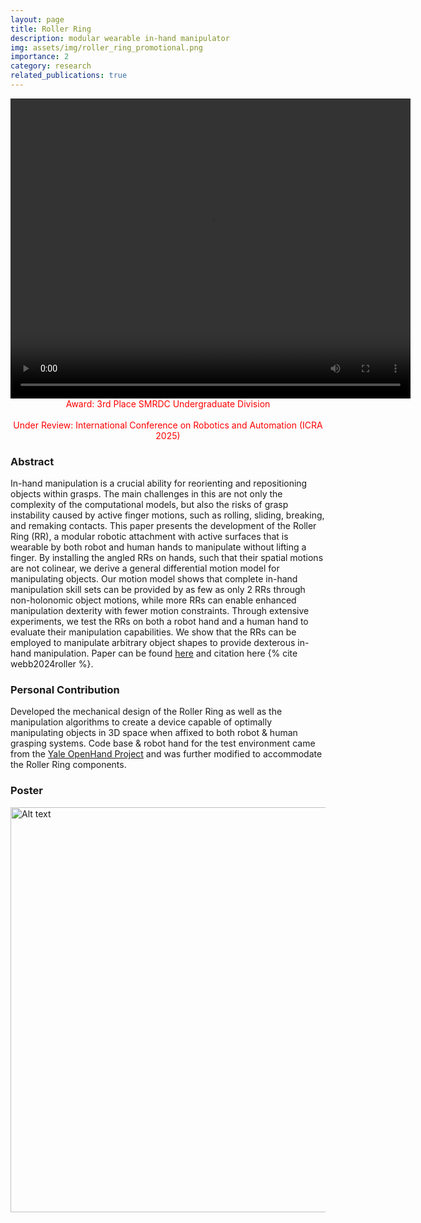 ```yaml
---
layout: page
title: Roller Ring
description: modular wearable in-hand manipulator
img: assets/img/roller_ring_promotional.png
importance: 2
category: research
related_publications: true
---
```


<div style="text-align: center;">
  <video width="640" height="480" controls>
    <source src="/assets/video/roller_ring_video.mp4" type="video/mp4">
  </video>
</div>

<div style="text-align: center;">
  <span style="color: red; font-weight: normal;">Award: 3rd Place SMRDC Undergraduate Division</span>
</div> <br>
<div style="text-align: center;">
  <span style="color: red; font-weight: normal;">Under Review: International Conference on Robotics and Automation (ICRA 2025)</span>
</div>

### Abstract

In-hand manipulation is a crucial ability for reorienting and repositioning objects within grasps. The main challenges in this are not only the complexity of the computational models, but also the risks of grasp instability caused by active finger motions, such as rolling, sliding, breaking, and remaking contacts. This paper presents the development of the Roller Ring (RR), a modular robotic attachment with active surfaces that is wearable by both robot and human hands to manipulate without lifting a finger. By installing the angled RRs on hands, such that their spatial motions are not colinear, we derive a general differential motion model for manipulating objects. Our motion model shows that complete in-hand manipulation skill sets can be provided by as few as only 2 RRs through non-holonomic object motions, while more RRs can enable enhanced manipulation dexterity with fewer motion constraints. Through extensive experiments, we test the RRs on both a robot hand and a human hand to evaluate their manipulation capabilities. We show that the RRs can be employed to manipulate arbitrary object shapes to provide dexterous in-hand manipulation. Paper can be found [here](https://arxiv.org/abs/2403.13132) and citation here {% cite webb2024roller %}.

### Personal Contribution

Developed the mechanical design of the Roller Ring as well as the manipulation algorithms to create a device capable of optimally manipulating objects in 3D space when affixed to both robot & human grasping systems. Code base & robot hand for the test environment came from the [Yale OpenHand Project](https://www.eng.yale.edu/grablab/openhand/) and was further modified to accommodate the Roller Ring components. <br>

### Poster

<img title="a title" alt="Alt text" src="/assets/img/Roller_Ring_Poster_[site].png" width="864" height = "648">
